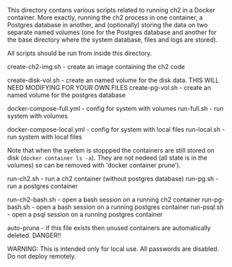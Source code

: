 
This directory contans various scripts related to running ch2 in a
Docker container.  More exactly, running the ch2 process in one
container, a Postgres database in another, and (optionally) storing
the data on two separate named volumes (one for the Postgres database
and another for the base directory where the system database, files
and logs are stored).

All scripts should be run from inside this directory.

create-ch2-img.sh - create an image containing the ch2 code

create-disk-vol.sh - create an named volume for the disk data.
                     THIS WILL NEED MODIFYING FOR YOUR OWN FILES
create-pg-vol.sh - create an named volume for the postgres database

docker-compose-full.yml - config for system with volumes
run-full.sh - run system with volumes

docker-compose-local.yml - config for system with local files
run-local.sh - run system with local files

Note that when the syetem is stoppped the containers are still stored
on disk (`docker container ls -a`).  They are not nedeed (all state is
in the volumes) so can be removed with 'docker container prune').

run-ch2.sh - run a ch2 container (without postgres database)
run-pg.sh - run a postgres container

run-ch2-bash.sh - open a bash session on a running ch2 container
run-pg-bash.sh - open a bash session on a running postgres container
run-psql.sh - open a psql session on a running postgres container

auto-prune - if this file exists then unused containers are
automatically deleted.  DANGER!!

WARNING: This is intended only for local use.  All passwords are
disabled.  Do not deploy remotely.
